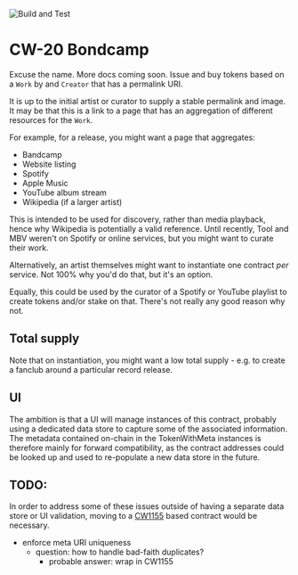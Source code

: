 ![Build and Test](https://github.com/envoylabs/cw20-bondcamp/actions/workflows/build_and_test.yml/badge.svg)

# CW-20 Bondcamp

Excuse the name. More docs coming soon. Issue and buy tokens based on a `Work` by and `Creator` that has a permalink URI.

It is up to the initial artist or curator to supply a stable permalink and image. It may be that this is a link to a page that has an aggregation of different resources for the `Work`.

For example, for a release, you might want a page that aggregates:

- Bandcamp
- Website listing
- Spotify
- Apple Music
- YouTube album stream
- Wikipedia (if a larger artist)

This is intended to be used for discovery, rather than media playback, hence why Wikipedia is potentially a valid reference. Until recently, Tool and MBV weren't on Spotify or online services, but you might want to curate their work.

Alternatively, an artist themselves might want to instantiate one contract _per_ service. Not 100% why you'd do that, but it's an option.

Equally, this could be used by the curator of a Spotify or YouTube playlist to create tokens and/or stake on that. There's not really any good reason why not.

## Total supply

Note that on instantiation, you might want a low total supply - e.g. to create a fanclub around a particular record release.

## UI

The ambition is that a UI will manage instances of this contract, probably using a dedicated data store to capture some of the associated information. The metadata contained on-chain in the TokenWithMeta instances is therefore mainly for forward compatibility, as the contract addresses could be looked up and used to re-populate a new data store in the future.

## TODO:

In order to address some of these issues outside of having a separate data store or UI validation, moving to a [CW1155](https://github.com/CosmWasm/cosmwasm-plus/tree/main/packages/cw1155) based contract would be necessary.

- enforce meta URI uniqueness
  - question: how to handle bad-faith duplicates?
    - probable answer: wrap in CW1155
